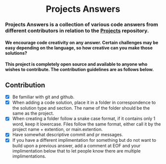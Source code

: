 <h1 align="center"> Projects Answers</h1>

### Projects Answers is a collection of various code answers from different contributors in relation to the [Projects](https://github.com/karan/Projects) repository.
#### We encourage code creativity on any answer. Certain challenges may be easy depending on the language, so how creative can you make those solutions?
#### This project is completely open source and available to anyone who wishes to contribute. The contribution guidelines are as follows below.

## Contribution
- [x] Be familiar with git and github.
- [x] When adding a code solution, place it in a folder in correspondence to the solution type and section. The name of the folder should be the same as the project.
- [x] When creating a folder follow a snake case format, if it contains only 1 word, keep it lowercase. Files follow the same format, either call it by the project name + extention, or main.extention.
- [x] Have somewhat descriptive commit and pr messages.
- [x] If you have a different implimentation for something but do not want to build upon a previous answer, add a comment at EOF and your implimentation below that to let people know there are multiple implimentations. 